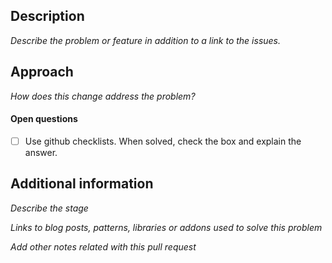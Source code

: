 ## Description

_Describe the problem or feature in addition to a link to the issues._

## Approach

_How does this change address the problem?_

#### Open questions

- [ ] Use github checklists. When solved, check the box and explain the answer.

## Additional information

_Describe the stage_

_Links to blog posts, patterns, libraries or addons used to solve this problem_

_Add other notes related with this pull request_
